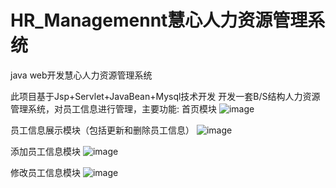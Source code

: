 # HR_Managemennt慧心人力资源管理系统
java web开发慧心人力资源管理系统

此项目基于Jsp+Servlet+JavaBean+Mysql技术开发
开发一套B/S结构人力资源管理系统，对员工信息进行管理，主要功能:
首页模块
![image](https://user-images.githubusercontent.com/42118836/110237996-f9951700-7f79-11eb-8827-c3b10ea6080a.png)

员工信息展示模块（包括更新和删除员工信息）
![image](https://user-images.githubusercontent.com/42118836/110237956-c9e60f00-7f79-11eb-8569-7839e2786cc6.png)

添加员工信息模块
![image](https://user-images.githubusercontent.com/42118836/110238033-28ab8880-7f7a-11eb-82a9-a5546dfa028c.png)

修改员工信息模块
![image](https://user-images.githubusercontent.com/42118836/110238050-424cd000-7f7a-11eb-8954-9be27b42ee85.png)

